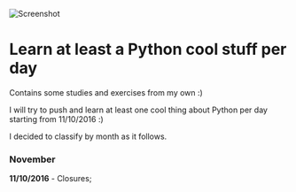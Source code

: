 ![Screenshot](http://cdn.skilledup.com/wp-content/uploads/2015/01/Python-programming-Feature_1290x688_MS.jpg)
# Learn at least a Python cool stuff per day

Contains some studies and exercises from my own :)

I will try to push and learn at least one cool thing about Python per day starting from 11/10/2016 :)

I decided to classify by month as it follows.

### November
**11/10/2016** - Closures;

